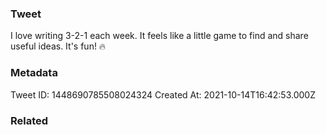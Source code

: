 ### Tweet
I love writing 3-2-1 each week. It feels like a little game to find and share useful ideas. It's fun! 🔥

### Metadata
Tweet ID: 1448690785508024324
Created At: 2021-10-14T16:42:53.000Z

### Related

